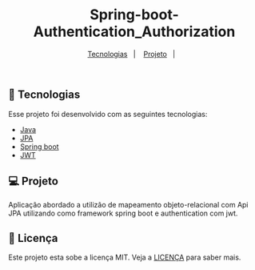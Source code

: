 <h1 align="center">
    Spring-boot-Authentication_Authorization
</h1>

<p align="center">
  <a href="#-tecnologias">Tecnologias</a>&nbsp;&nbsp;&nbsp;|&nbsp;&nbsp;&nbsp;
  <a href="#-projeto">Projeto</a>&nbsp;&nbsp;&nbsp;|&nbsp;&nbsp;&nbsp;
</p>


<br>


## 🚀 Tecnologias

Esse projeto foi desenvolvido com as seguintes tecnologias:

- [Java](https://www.java.com/pt-BR/)
- [JPA](https://nextjs.org/https://spring.io/projects/spring-data-jpa)
- [Spring boot](https://spring.io/projects/spring-boot)
- [JWT](https://jwt.io/)

## 💻 Projeto

Aplicação abordado a utilizão de mapeamento objeto-relacional com Api JPA utilizando como framework spring boot e authentication com jwt.



## 📝 Licença

Este projeto esta sobe a licença MIT. Veja a [LICENÇA](https://opensource.org/licenses/MIT) para saber mais.


